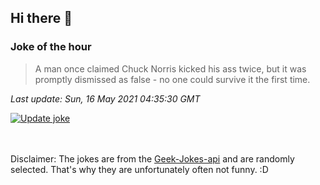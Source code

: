 ## Hi there 👋

### Joke of the hour
<!-- joke -->
>A man once claimed Chuck Norris kicked his ass twice, but it was promptly dismissed as false - no one could survive it the first time.
<!-- /joke -->

*Last update: Sun, 16 May 2021 04:35:30 GMT*

[![Update joke](https://github.com/nclskfm/nclskfm/actions/workflows/joke.yml/badge.svg)](https://github.com/nclskfm/nclskfm/actions/workflows/joke.yml)

<br><br>
Disclaimer: The jokes are from the [Geek-Jokes-api](https://github.com/sameerkumar18/geek-joke-api) and are randomly selected. That's why they are unfortunately often not funny. :D
